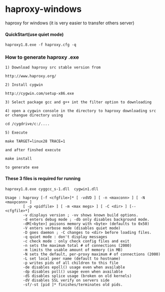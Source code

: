 # haproxy-windows
haproxy for windows (it is very easier to transfer others server)

#### QuickStart(use quiet mode)

    haproxy1.8.exe -f haproxy.cfg -q

### How to generate haproxy .exe
```
1) Download haproxy src stable version from 

http://www.haproxy.org/

2) Install cygwin 

http://cygwin.com/setup-x86.exe

3) Select package gcc and g++ int the filter option to downloading

4) open a cygwin console in the directory to haproxy downloading src or changue directory using

cd /cygdrive/c:/....

5) Execute 

make TARGET=linux28 TRACE=1

and after finshed execute 

make install 

to generate exe
```

#### These 3 files is required for running

    haproxy1.8.exe cyggcc_s-1.dll  cygwin1.dll

```
Usage : haproxy [-f <cfgfile>]* [ -vdVD ] [ -n <maxconn> ] [ -N <maxpconn> ]
        [ -p <pidfile> ] [ -m <max megs> ] [ -C <dir> ] [-- <cfgfile>*]
        -v displays version ; -vv shows known build options.
        -d enters debug mode ; -db only disables background mode.
        -dM[<byte>] poisons memory with <byte> (defaults to 0x50)
        -V enters verbose mode (disables quiet mode)
        -D goes daemon ; -C changes to <dir> before loading files.
        -q quiet mode : don't display messages
        -c check mode : only check config files and exit
        -n sets the maximum total # of connections (2000)
        -m limits the usable amount of memory (in MB)
        -N sets the default, per-proxy maximum # of connections (2000)
        -L set local peer name (default to hostname)
        -p writes pids of all children to this file
        -de disables epoll() usage even when available
        -dp disables poll() usage even when available
        -dS disables splice usage (broken on old kernels)
        -dV disables SSL verify on servers side
        -sf/-st [pid ]* finishes/terminates old pids.
```
